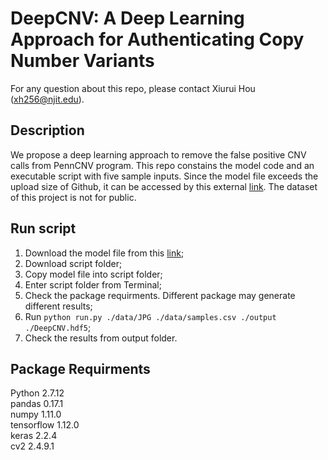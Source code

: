 # DeepCNV: A Deep Learning Approach for Authenticating Copy Number Variants
For any question about this repo, please contact Xiurui Hou (xh256@njit.edu).  

## Description
We propose a deep learning approach to remove the false positive CNV calls from PennCNV program. This repo constains the model code and an executable script with five sample inputs. Since the model file exceeds the upload size of Github, it can be accessed by this external [link](https://www.filehosting.org/file/details/833894/DeepCNV.hdf5). The dataset of this project is not for public.

## Run script
1. Download the model file from this [link](https://www.filehosting.org/file/details/833894/DeepCNV.hdf5);
2. Download script folder;
3. Copy model file into script folder;
4. Enter script folder from Terminal;
5. Check the package requirments. Different package may generate different results;
6. Run ```python run.py ./data/JPG ./data/samples.csv ./output ./DeepCNV.hdf5```;
7. Check the results from output folder.

## Package Requirments
Python  2.7.12  
pandas  0.17.1  
numpy  1.11.0  
tensorflow  1.12.0  
keras  2.2.4  
cv2  2.4.9.1  

